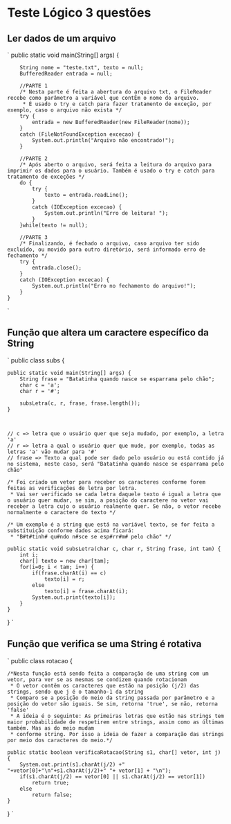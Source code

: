 # Teste Lógico 3 questões

## Ler dados de um arquivo


`
	public static void main(String[] args) {
		
		String nome = "teste.txt", texto = null;
		BufferedReader entrada = null;
		
		//PARTE 1
		/* Nesta parte é feita a abertura do arquivo txt, o FileReader recebe como parâmetro a variável que contÊm o nome do arquivo.
		 * É usado o try e catch para fazer tratamento de exceção, por exemplo, caso o arquivo não exista */
		try {
			entrada = new BufferedReader(new FileReader(nome));
		}
		catch (FileNotFoundException excecao) {
			System.out.println("Arquivo não encontrado!");
		}
		
		//PARTE 2
		/* Após aberto o arquivo, será feita a leitura do arquivo para imprimir os dados para o usuário. Também é usado o try e catch para tratamento de exceções */
		do {
			try {
				texto = entrada.readLine();
			}
			catch (IOException excecao) {
				System.out.println("Erro de leitura! ");
			}
		}while(texto != null);
		
		//PARTE 3
		/* Finalizando, é fechado o arquivo, caso arquivo ter sido excluído, ou movido para outro diretório, será informado erro de fechamento */
		try {
			entrada.close();
		}
		catch (IOException excecao) {
			System.out.println("Erro no fechamento do arquivo!");	
		}
	}
`



## Função que altera um caractere específico da String

`
public class subs {

	public static void main(String[] args) {
		String frase = "Batatinha quando nasce se esparrama pelo chão";
		char c = 'a';
		char r = '#'; 
		
		subsLetra(c, r, frase, frase.length());
	}
	
	
	
	// c => letra que o usuário quer que seja mudado, por exemplo, a letra 'a'
	// r => letra a qual o usuário quer que mude, por exemplo, todas as letras 'a' vão mudar para '#'
	// frase => Texto a qual pode ser dado pelo usuário ou está contido já no sistema, neste caso, será "Batatinha quando nasce se esparrama pelo chão"
	
	/* Foi criado um vetor para receber os caracteres conforme forem feitas as verificações de letra por letra.
	 * Vai ser verificado se cada letra daquele texto é igual a letra que o usuário quer mudar, se sim, a posição do caractere no vetor vai receber a letra cujo o usuário realmente quer. Se não, o vetor recebe normalmente o caractere do texto */
	
	/* Um exemplo é a string que está na variável texto, se for feita a substituição conforme dados acima ficará:
	 * "B#t#tinh# qu#ndo n#sce se esp#rr#m# pelo chão" */
	
	public static void subsLetra(char c, char r, String frase, int tam) {
		int i;
		char[] texto = new char[tam];
		for(i=0; i < tam; i++) {
			if(frase.charAt(i) == c)
				texto[i] = r;
			else
				texto[i] = frase.charAt(i);
			System.out.print(texto[i]);
		}
	}

}
`

## Função que verifica se uma String é rotativa

`
public class rotacao {

	/*Nesta função está sendo feita a comparação de uma string com um vetor, para ver se as mesmas se condizem quando rotacionam
	 * O vetor contêm os caracteres que estão na posição (j/2) das strings, sendo que j é o tamanho-1 da string
	 * Comparo se a posição do meio da string passada por parâmetro e a posição do vetor são iguais. Se sim, retorna 'true', se não, retorna 'false'
	 * A ideia é o seguinte: As primeiras letras que estão nas strings tem maior probabilidade de respetirem entre strings, assim como as últimas também. Mas as do meio mudam
	 * conforme string. Por isso a ideia de fazer a comparação das strings por meio dos caracteres do meio.*/

	public static boolean verificaRotacao(String s1, char[] vetor, int j) {
		System.out.print(s1.charAt(j/2) +" "+vetor[0]+"\n"+s1.charAt(j/2)+" "+ vetor[1] + "\n");
		if(s1.charAt(j/2) == vetor[0] || s1.charAt(j/2) == vetor[1])
			return true;
		else
			return false;
	}	
}
`

